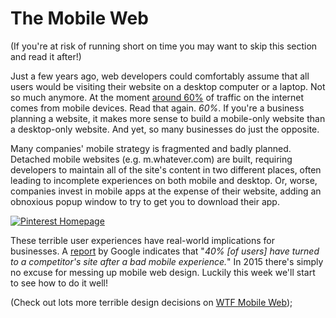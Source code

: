 # The Mobile Web

(If you're at risk of running short on time you may want to skip this section and read it after!)

Just a few years ago, web developers could comfortably assume that all users would be visiting their website on a desktop computer or a laptop. Not so much anymore. At the moment [around 60%](http://techcrunch.com/2014/08/21/majority-of-digital-media-consumption-now-takes-place-in-mobile-apps/) of traffic on the internet comes from mobile devices. Read that again. *60%*. If you're a business planning a website, it makes more sense to build a mobile-only website than a desktop-only website. And yet, so many businesses do just the opposite.

Many companies' mobile strategy is fragmented and badly planned. Detached mobile websites (e.g. m.whatever.com) are built, requiring developers to maintain all of the site's content in two different places, often leading to incomplete experiences on both mobile and desktop. Or, worse, companies invest in mobile apps at the expense of their website, adding an obnoxious popup window to try to get you to download their app. 

[![Pinterest Homepage](img/pinterest.jpg "Pinterest Homepage. (Source: WTF Mobile Web)")](http://wtfmobileweb.com/ "WTF Mobile Web")


These terrible user experiences have real-world implications for businesses. A [report](http://www.themobileplaybook.com/en-us/#/chapter2_1 "The Mobile Playbook") by Google indicates that "*40% [of users] have turned to a competitor's site after a bad mobile experience.*" In 2015 there's simply no excuse for messing up mobile web design. Luckily this week we'll start to see how to do it well!

(Check out lots more terrible design decisions on [WTF Mobile Web](http://wtfmobileweb.com/ "WTF Mobile Web"));